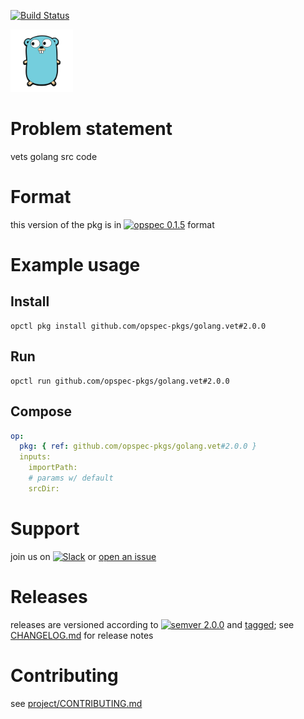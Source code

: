 [![Build Status](https://travis-ci.org/opspec-pkgs/golang.vet.svg?branch=master)](https://travis-ci.org/opspec-pkgs/golang.vet)

<img src="icon.svg" alt="icon" height="100px">

# Problem statement

vets golang src code

# Format

this version of the pkg is in [![opspec 0.1.5](https://img.shields.io/badge/opspec-0.1.5-brightgreen.svg?colorA=6b6b6b&colorB=fc16be)](https://opspec.io/0.1.5/packages.html) format

# Example usage

## Install

```shell
opctl pkg install github.com/opspec-pkgs/golang.vet#2.0.0
```

## Run

```
opctl run github.com/opspec-pkgs/golang.vet#2.0.0
```

## Compose

```yaml
op:
  pkg: { ref: github.com/opspec-pkgs/golang.vet#2.0.0 }
  inputs:
    importPath:
    # params w/ default
    srcDir:
```

# Support

join us on
[![Slack](https://opspec-slackin.herokuapp.com/badge.svg)](https://opspec-slackin.herokuapp.com/)
or
[open an issue](https://github.com/opspec-pkgs/golang.vet/issues)

# Releases

releases are versioned according to
[![semver 2.0.0](https://img.shields.io/badge/semver-2.0.0-brightgreen.svg)](http://semver.org/spec/v2.0.0.html)
and [tagged](https://git-scm.com/book/en/v2/Git-Basics-Tagging); see
[CHANGELOG.md](CHANGELOG.md) for release notes

# Contributing

see
[project/CONTRIBUTING.md](https://github.com/opspec-pkgs/project/blob/master/CONTRIBUTING.md)
